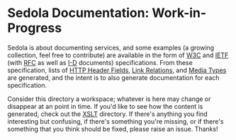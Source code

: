 Sedola Documentation: Work-in-Progress
======================================

Sedola is about documenting services, and some examples (a growing collection, feel free to contribute) are available in the form of [W3C](W3C/) and [IETF](IETF/) (with [RFC](IETF/RFC/) as well as [I-D](IETF/I-D) documents) specifications. From these specification, lists of [HTTP Header Fields](headers.md), [Link Relations](linksrels.md), and [Media Types](mediatypes.md) are generated, and the intent is to also generate documentation for each specification.

Consider this directory a workspace; whatever is here may change or disappear at an point in time. If you'd like to see how the content is generated, check out the [XSLT](../XSLT/) directory. If there's anything you find interesting but confusing, if there's something you're missing, or if there's something that you think should be fixed, please raise an issue. Thanks!